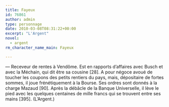 ```yaml
---
title: Fayeux
id: 76861
author: admin
type: personnage
date: 2010-03-08T08:31:22+00:00
excerpt: "L'Argent"
novel:
  - argent
rm_character_name_main: Fayeux

---
```

— Receveur de rentes à Vendôme. Est en rapports d&rsquo;affaires avec Busch et avec la Méchain, qui dit être sa cousine [28]. A pour négoce avoué de toucher les coupons des petits rentiers du pays, mais, dépositaire de fortes sommes, il joue frénétiquement à la Bourse. Ses ordres sont donnés à la charge Mazaud [90]. Après la débâcle de la Banque Universelle, il lève le pied avec les quelques centaines de mille francs qui se trouvent entre ses mains [395]. (L&rsquo;Argent.)